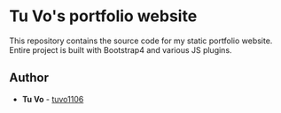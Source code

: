 # Tu Vo's portfolio website

This repository contains the source code for my static portfolio website. Entire project is built with Bootstrap4 and various JS plugins.

## Author

- **Tu Vo** - [tuvo1106](https://github.com/tuvo1106)
